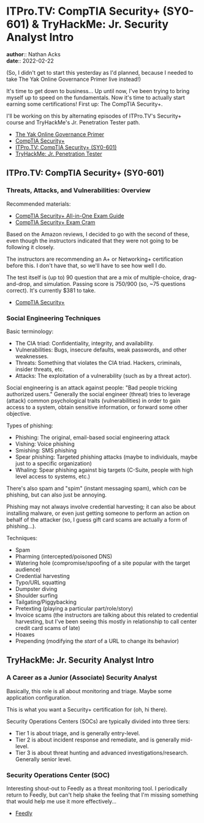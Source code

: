 # ITPro.TV: CompTIA Security+ (SY0-601) & TryHackMe: Jr. Security Analyst Intro

**author**:: Nathan Acks  
**date**:: 2022-02-22

(So, I didn't get to start this yesterday as I'd planned, because I needed to take The Yak Online Governance Primer live instead!)

It's time to get down to business… Up until now, I've been trying to bring myself up to speed on the fundamentals. Now it's time to actually start earning some certifications! First up: The CompTIA Security+.

I'll be working on this by alternating episodes of ITPro.TV's Security+ course and TryHackMe's Jr. Penetration Tester path.

* [The Yak Online Governance Primer](https://www.yakcollective.org/projects/yak-online-governance-primer/)
* [CompTIA Security+](https://www.comptia.org/certifications/security)
* [ITPro.TV: CompTIA Security+ (SY0-601)](https://www.itpro.tv/courses/security/security-sy0601/)
* [TryHackMe: Jr. Penetration Tester](https://tryhackme.com/path/outline/jrpenetrationtester)

## ITPro.TV: CompTIA Security+ (SY0-601)

### Threats, Attacks, and Vulnerabilities: Overview

Recommended materials:

* [CompTIA Security+ All-in-One Exam Guide](https://www.amazon.com/CompTIA-Security-Certification-Guide-SY0-601/dp/1260464008/)
* [CompTIA Security+ Exam Cram](https://www.amazon.com/gp/product/0136798675/)

Based on the Amazon reviews, I decided to go with the second of these, even though the instructors indicated that they were not going to be following it closely.

The instructors are recommending an A+ or Networking+ certification before this. I don't have that, so we'll have to see how well I do.

The test itself is (up to) 90 question that are a mix of multiple-choice, drag-and-drop, and simulation. Passing score is 750/900 (so, ~75 questions correct). It's currently $381 to take.

* [CompTIA Security+](https://www.comptia.org/certifications/security)

### Social Engineering Techniques

Basic terminology:

* The CIA triad: Confidentiality, integrity, and availability.
* Vulnerabilities: Bugs, insecure defaults, weak passwords, and other weaknesses.
* Threats: Something that violates the CIA triad. Hackers, criminals, insider threats, etc.
* Attacks: The exploitation of a vulnerability (such as by a threat actor).

Social engineering is an attack against people: "Bad people tricking authorized users." Generally the social engineer (threat) tries to leverage (attack) common psychological traits (vulnerabilities) in order to gain access to a system, obtain sensitive information, or forward some other objective.

Types of phishing:

* Phishing: The original, email-based social engineering attack
* Vishing: Voice phishing
* Smishing: SMS phishing
* Spear phishing: Targeted phishing attacks (maybe to individuals, maybe just to a specific organization)
* Whaling: Spear phishing against big targets (C-Suite, people with high level access to systems, etc.)

There's also spam and "spim" (instant messaging spam), which *can* be phishing, but can also just be annoying.

Phishing may not always involve credential harvesting; it can also be about installing malware, or even just getting someone to perform an action on behalf of the attacker (so, I guess gift card scams are actually a form of phishing…).

Techniques:

* Spam
* Pharming (intercepted/poisoned DNS)
* Watering hole (compromise/spoofing of a site popular with the target audience)
* Credential harvesting
* Typo/URL squatting
* Dumpster diving
* Shoulder surfing
* Tailgating/Piggybacking
* Pretexting (playing a particular part/role/story)
* Invoice scams (the instructors are talking about this related to credential harvesting, but I've been seeing this mostly in relationship to call center credit card scams of late)
* Hoaxes
* Prepending (modifying the *start* of a URL to change its behavior)

## TryHackMe: Jr. Security Analyst Intro

### A Career as a Junior (Associate) Security Analyst

Basically, this role is all about monitoring and triage. Maybe some application configuration.

This is what you want a Security+ certification for (oh, hi there).

Security Operations Centers (SOCs) are typically divided into three tiers:

* Tier 1 is about triage, and is generally entry-level.
* Tier 2 is about incident response and remediate, and is generally mid-level.
* Tier 3 is about threat hunting and advanced investigations/research. Generally senior level.

### Security Operations Center (SOC)

Interesting shout-out to Feedly as a threat monitoring tool. I periodically return to Feedly, but can't help shake the feeling that I'm missing something that would help me use it more effectively…

* [Feedly](https://feedly.com/)
